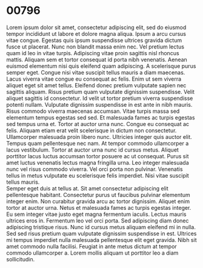 # 00796

Lorem ipsum dolor sit amet, consectetur adipiscing elit, sed do eiusmod tempor incididunt ut labore et dolore magna aliqua. Ipsum a arcu cursus vitae congue. Egestas quis ipsum suspendisse ultrices gravida dictum fusce ut placerat. Nunc non blandit massa enim nec. Vel pretium lectus quam id leo in vitae turpis. Adipiscing vitae proin sagittis nisl rhoncus mattis. Aliquam sem et tortor consequat id porta nibh venenatis. Aenean euismod elementum nisi quis eleifend quam adipiscing. A scelerisque purus semper eget. Congue nisi vitae suscipit tellus mauris a diam maecenas. Lacus viverra vitae congue eu consequat ac felis. Enim ut sem viverra aliquet eget sit amet tellus. Eleifend donec pretium vulputate sapien nec sagittis aliquam. Risus pretium quam vulputate dignissim suspendisse. Velit aliquet sagittis id consectetur. Id velit ut tortor pretium viverra suspendisse potenti nullam. Vulputate dignissim suspendisse in est ante in nibh mauris.<br/>Risus commodo viverra maecenas accumsan. Vitae turpis massa sed elementum tempus egestas sed sed. Et malesuada fames ac turpis egestas sed tempus urna et. Tortor at auctor urna nunc. Congue eu consequat ac felis. Aliquam etiam erat velit scelerisque in dictum non consectetur. Ullamcorper malesuada proin libero nunc. Ultricies integer quis auctor elit. Tempus quam pellentesque nec nam. At tempor commodo ullamcorper a lacus vestibulum. Tortor at auctor urna nunc id cursus metus. Aliquet porttitor lacus luctus accumsan tortor posuere ac ut consequat. Purus sit amet luctus venenatis lectus magna fringilla urna. Leo integer malesuada nunc vel risus commodo viverra. Vel orci porta non pulvinar. Venenatis tellus in metus vulputate eu scelerisque felis imperdiet. Nisi vitae suscipit tellus mauris.<br/>Semper eget duis at tellus at. Sit amet consectetur adipiscing elit pellentesque habitant. Consectetur purus ut faucibus pulvinar elementum integer enim. Non curabitur gravida arcu ac tortor dignissim. Aliquet enim tortor at auctor urna. Netus et malesuada fames ac turpis egestas integer. Eu sem integer vitae justo eget magna fermentum iaculis. Lectus mauris ultrices eros in. Fermentum leo vel orci porta. Sed adipiscing diam donec adipiscing tristique risus. Nunc id cursus metus aliquam eleifend mi in nulla. Sed sed risus pretium quam vulputate dignissim suspendisse in est. Ultrices mi tempus imperdiet nulla malesuada pellentesque elit eget gravida. Nibh sit amet commodo nulla facilisi. Feugiat in ante metus dictum at tempor commodo ullamcorper a. Lorem mollis aliquam ut porttitor leo a diam sollicitudin.
